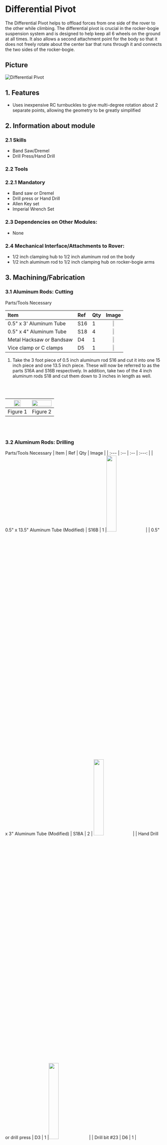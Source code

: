 # Differential Pivot

The Differential Pivot helps to offload forces from one side of the rover to the other while climbing. The differential pivot is crucial in the rocker-bogie suspension system and is designed to help keep all 6 wheels on the ground at all times. It also allows a second attachment point for the body so that it does not freely rotate about the center bar that runs through it and connects the two sides of the rocker-bogie.

## Picture

![Differential Pivot](/images/differential_pivot/Differential_Pivot.png) 

## 1. Features 

  * Uses inexpensive RC turnbuckles to give multi-degree rotation about 2 separate points, allowing the geometry to be greatly simplified

## 2. Information about module
### 2.1 Skills

  * Band Saw/Dremel
  * Drill Press/Hand Drill

### 2.2 Tools

### 2.2.1 Mandatory 

  * Band saw or Dremel
  * Drill press or Hand Drill
  * Allen Key set
  * Imperial Wrench Set

### 2.3 Dependencies on Other Modules:
  * None

### 2.4 Mechanical Interface/Attachments to Rover:
  * 1/2 inch clamping hub to 1/2 inch aluminum rod on the body
  * 1/2 inch aluminum rod to 1/2 inch clamping hub on rocker-bogie arms

## 3. Machining/Fabrication

### 3.1 Aluminum Rods: Cutting
   Parts/Tools Necessary

   | Item | Ref | Qty | Image |
   | :--- | :-- | :-- | :---: |
   | 0.5" x 3' Aluminum Tube | S16 | 1 | <img src="/images/components/structural/S16.png" width="25%">|
   | 0.5" x 4" Aluminum Tube | S18 | 4 | <img src="/images/components/structural/S18.png" width="25%"> |
   | Metal Hacksaw or Bandsaw | D4 | 1  |  <img src="/images/components/tools/D4.png" width="25%"> |
   | Vice clamp or C clamps | D5 | 1 |  <img src="/images/components/tools/D5.png" width="25%">|

   1. Take the 3 foot piece of 0.5 inch aluminum rod S16 and cut it into one 15 inch piece and one 13.5 inch piece. These will now be referred to as the parts S16A and S16B respectively. In addition, take two of the 4 inch aluminum rods S18 and cut them down to 3 inches in length as well.

   <br/><br/>

   | <img src="/images/differential_pivot/15inch_cut.png" width="60%"> | <img src="/images/differential_pivot/3inch_cut.png" width="100%">|
   |:-:|:-:|
   | Figure 1| Figure 2 |

   <br/><br/>

### 3.2 Aluminum Rods: Drilling
   Parts/Tools Necessary
   | Item | Ref | Qty | Image |
   | :--- | :-- | :-- | :---: |
   | 0.5" x 13.5" Aluminum Tube (Modified) | S16B | 1 |<img src="/images/components/structural/S16.png" width="25%">|
   | 0.5" x 3" Aluminum Tube (Modified) | S18A | 2 | <img src="/images/components/structural/S16.png" width="25%">|
   | Hand Drill or drill press | D3 | 1 |<img src="/images/components/tools/D3.png" width="25%"> |
   | Drill bit #23 | D6 | 1 | <img src="/images/components/tools/D6.jpeg" width="25%"> |
   | Center punch or start drill bit | D7 | 1 | <img src="/images/components/tools/D7.jpeg" width="25%">  |
   | Vice or V-clamp | D8 | 1 |<img src="/images/components/tools/D8.png" width="25%">  | 


   The turnbuckles must be attached to the differential pivot and rocker-bogie arm. We will accomplish this by drilling holes in the aluminum beam S16B and attaching two 5-hole aluminum bars on each side.
    
### 3.2.1 Hole drilling  
    Using a vice or clamp, firmly grab onto the 0.5 x 13.5 inch rod S16B with the end extending out around 2 inches from the edge of the vice/clamp. Mark the dimensions as shown in Figure 3. Carefully use a center drill to start the a center hole for these holes. It is important that the center hole is as centered as possible to prevent the bit from walk- ing/slipping during drilling, which could result in the bit breaking. Then, use a #23 (0.154 inch diameter) drill bit and drill all the way through both sides of the rod. This makes the S16B’ part.


   <br/><br/>

   | <img src="/images/differential_pivot/Differential_Pivot_Cut.png" width="100%"> |
   | :--: |
   | Figure 3 |


   <br/><br/>

### 3.2.2 Test fit 
   Test the holes by taking the 5 Hole Aluminum Beams S21 and screws B7 and making sure that the screws go all the way through as shown in Figure 4. If they do not fit, you can Figure 3: Testing the differential pivot holes Flip the rod around and repeat the steps for the other side, making sure to align the holes’ axes as much as possible such that the holes are all parallel to the previous set.

   <br/><br/>

   | <img src="/images/differential_pivot/Differential_Align.png" width="100%"> |
   | :--: |
   | Figure 4 |

   <br/><br/>

### 3.2.3 Hole drilling
   Next, take two of the 0.5x3 inch hollow rods S18 and create the same set of holes as before, showed again in Figure 5 (this time, drill holes on just one end of each of the rods). Test each of the sets of holes to make sure the 5-hole aluminum beams will attach to each of the rods. These will now be the part S18B

   <br/><br/>

   | <img src="/images/differential_pivot/Differential_Standoff_Cut.png" width="100%"> |
   | :--: |
   | Figure 5 |

   <br/><br/>

## 4. Mechanical Assembly
  Parts/Tools Necessary

  | Item | Ref | Qty | Image |
  | :--- | :-- | :-- | :---: |
  | Single Pattern Bracket | S8 | 1 | <img src="/images/components/structural/S16.png" width="25%"> |
  | 0.5" Circular Clamping Hub | S13 | 1 | <img src="/images/components/structural/S13.png" width="25%">|
  | 0.5" x 13.5" Aluminum Tube (Modified) | S16B | 1 |<img src="/images/components/structural/S16B.png" width="25%">|
  | 0.5" x 3" Aluminum Tube (Modified) | S18B | 2 | <img src="/images/components/structural/S18B.png" width="25%">|
  | 0.5" Bottom Bore Clamp | S20 | 2 | <img src="/images/components/structural/S20pngjpg" width="25%">| 
  | 5 Hole Aluminum Beam | S21 | 8 | <img src="/images/components/structural/S21.png" width="25%">|
  | RC Turnbluckle | S32 | 2 |<img src="/images/components/structural/S32.jpg" width="25%">| 
  | #6-32x1/4" Button Head Screw | B1 | 8 | <img src="/images/components/screws/B1.png" width="25%"> |
  | #6-32x1.25" Button Head Screw | B7 | 8 |<img src="/images/components/screws/B7.png" width="25%"> |
  | #4-40x1.25" Button Head Screw | B9 | 4 | <img src="/images/components/screws/B9.png" width="25%"> |
  | #6-32 Hexnut | B11 | 8 | <img src="/images/components/screws/B11.png" width="25%"> |
  | #4-40 Hexnut | B12 | 4 | <img src="/images/components/screws/B12.png" width="25%"> |
  | #4-40 Washer | W2 | 24 | <img src="/images/components/washers/W2.png" width="25%"> | 
  | Wrench Set | D1 | 1 | <img src="/images/components/tools/D1.png" width="25%"> |
  | Allen Key Set | D2 | 1 | <img src="/images/components/tools/D2.png" width="25%"> |

### 4.1 Build the Differential pivot block
### 4.1.1 
  Build clamping hub assembly: Attach the the bottom bore clamping hubs S20 to the single pattern bracket S8 using screws B1. Then mount the 0.5” clamping hub S13 to the bottom of this assembly using B1 screws.

   <br/><br/>
   
  | <img src="/images/differential_pivot/Diff_Step_1.png" width="100%"> | <img src="/images/differential_pivot/Diff_Step_2.png" width="70%">|
  |:-:|:-:|
  | Figure 6| Figure 7 |


   <br/><br/>

### 4.1.2

  Differential Pivot: Attach the turnbuckle S32 to the modified 13.5-inch aluminum rod S16B as shown using the 5-hole aluminum bars S21, washers W2, screws B7 and B9, hex nuts B11 and B12. The outermost screw is the #4 screw, the others are #6.

   <br/><br/>

  | <img src="/images/differential_pivot/Diff_Step_3.png" width="80%"> | <img src="/images/differential_pivot/Diff_Step_4.png" width="100%">|
  |:-:|:-:|
  | Figure 8 | Figure 9 |

   <br/><br/>

### 4.1.3
  Differential Pivot continued: Pass the 13.5inch rod through the clamping hub assembly, making sure to center it as much as possible. Then repeat step 2 for the other side of the differential pivot. If necessary, unscrew the turnbuckles (by twisting the middle) to insert the rods into place, then screw the turnbuckle back together.

   <br/><br/>

  | <img src="/images/differential_pivot/Diff_Step_5.png" width="100%">| <img src="/images/differential_pivot/Diff_Step_6.png" width="90%">|
  |:-:|:-:|
  | Figure 8 | Figure 9 |

   <br/><br/>

### 4.1.3
  Differential Pivot Vertical rods: Repeat step 2 on each of the the 3 inch aluminum rods S18B. Finally, attach all the pieces of the turnbuckles together. Your differential pivot is now complete.

   <br/><br/>

  | <img src="/images/differential_pivot/Diff_Step_7.png" width="100%"> |
  | :--: |
  | Figure 10 |

   <br/><br/>
   
## Disclaimer

Reference herein to any specific commercial product, process, or service by trade name, trademark, manu- facturer, or otherwise, does not constitute or imply its endorsement by the United States Government or the Jet Propulsion Laboratory, California Institute of Technology. ⃝c 2018 California Institute of Technology. Government sponsorship acknowledged.
